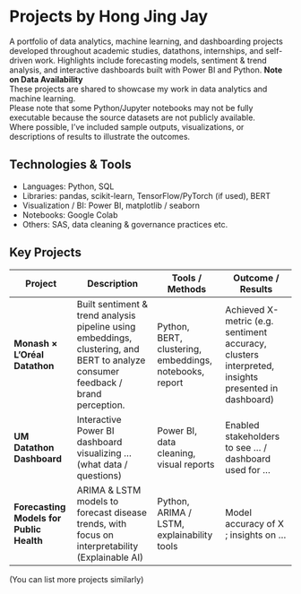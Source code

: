 # Projects by Hong Jing Jay

A portfolio of data analytics, machine learning, and dashboarding projects developed throughout academic studies, datathons, internships, and self-driven work. Highlights include forecasting models, sentiment & trend analysis, and interactive dashboards built with Power BI and Python.
**Note on Data Availability**  
These projects are shared to showcase my work in data analytics and machine learning.  
Please note that some Python/Jupyter notebooks may not be fully executable because the source datasets are not publicly available.  
Where possible, I’ve included sample outputs, visualizations, or descriptions of results to illustrate the outcomes.


## Technologies & Tools

- Languages: Python, SQL  
- Libraries: pandas, scikit-learn, TensorFlow/PyTorch (if used), BERT  
- Visualization / BI: Power BI, matplotlib / seaborn  
- Notebooks: Google Colab
- Others: SAS, data cleaning & governance practices etc.

## Key Projects

| Project | Description | Tools / Methods | Outcome / Results |
|---|---|---|---|
| **Monash × L’Oréal Datathon** | Built sentiment & trend analysis pipeline using embeddings, clustering, and BERT to analyze consumer feedback / brand perception. | Python, BERT, clustering, embeddings, notebooks, report | Achieved X-metric (e.g. sentiment accuracy, clusters interpreted, insights presented in dashboard) |
| **UM Datathon Dashboard** | Interactive Power BI dashboard visualizing … (what data / questions) | Power BI, data cleaning, visual reports | Enabled stakeholders to see … / dashboard used for … |
| **Forecasting Models for Public Health** | ARIMA & LSTM models to forecast disease trends, with focus on interpretability (Explainable AI) | Python, ARIMA / LSTM, explainability tools | Model accuracy of X ; insights on … |

(You can list more projects similarly)
